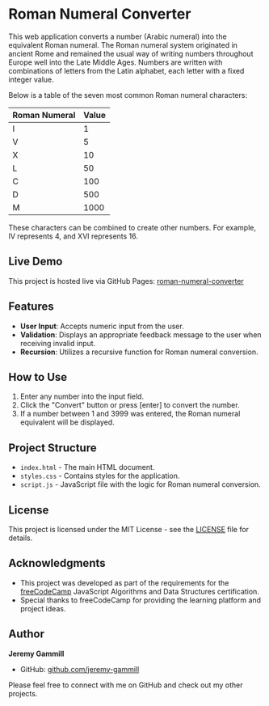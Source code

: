 # Roman Numeral Converter

This web application converts a number (Arabic numeral) into the equivalent Roman numeral. The Roman numeral system originated in ancient Rome and remained the usual way of writing numbers throughout Europe well into the Late Middle Ages. Numbers are written with combinations of letters from the Latin alphabet, each letter with a fixed integer value.

Below is a table of the seven most common Roman numeral characters:

| Roman Numeral | Value |
|---------------|-------|
| I             | 1     |
| V             | 5     |
| X             | 10    |
| L             | 50    |
| C             | 100   |
| D             | 500   |
| M             | 1000  |

These characters can be combined to create other numbers. For example, IV represents 4, and XVI represents 16.

## Live Demo

This project is hosted live via GitHub Pages:  [roman-numeral-converter](https://jeremy-gammill.github.io/roman-numeral-converter/)

## Features

- **User Input**: Accepts numeric input from the user.
- **Validation**: Displays an appropriate feedback message to the user when receiving invalid input.
- **Recursion**: Utilizes a recursive function for Roman numeral conversion.

## How to Use

1. Enter any number into the input field.
2. Click the "Convert" button or press [enter] to convert the number.
3. If a number between 1 and 3999 was entered, the Roman numeral equivalent will be displayed.

## Project Structure

- `index.html` - The main HTML document.
- `styles.css` - Contains styles for the application.
- `script.js` - JavaScript file with the logic for Roman numeral conversion.

## License

This project is licensed under the MIT License - see the [LICENSE](LICENSE) file for details.

## Acknowledgments

- This project was developed as part of the requirements for the [freeCodeCamp](https://www.freecodecamp.org/) JavaScript Algorithms and Data Structures certification.
- Special thanks to freeCodeCamp for providing the learning platform and project ideas.

## Author

**Jeremy Gammill**
- GitHub: [github.com/jeremy-gammill](https://github.com/jeremy-gammill)

Please feel free to connect with me on GitHub and check out my other projects.
